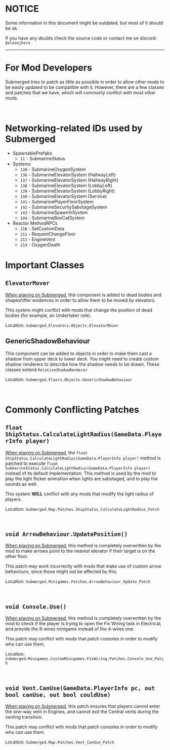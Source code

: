# NOTICE

Some information in this document might be outdated, but most of it should be ok.

If you have any doubts check the source code or contact me on discord: `@alexejhero`

---

# For Mod Developers

Submerged tries to patch as little as possible in order to allow other mods to be easily updated to be compatible with it. However, there are a few classes and patches that we have, which will commonly conflict with most other mods.

<br>

# Networking-related IDs used by Submerged

- SpawnablePrefabs
  - `11` - SubmarineStatus
- Systems
    - `130` - SubmarineOxygenSystem
    - `136` - SubmarineElevatorSystem (HallwayLeft)
    - `137` - SubmarineElevatorSystem (HallwayRight)
    - `138` - SubmarineElevatorSystem (LobbyLeft)
    - `139` - SubmarineElevatorSystem (LobbyRight)
    - `140` - SubmarineElevatorSystem (Service)
    - `141` - SubmarinePlayerFloorSystem
    - `142` - SubmarineSecuritySabotageSystem
    - `143` - SubmarineSpawnInSystem
    - `144` - SubmarineBoxCatSystem
- Reactor MethodRPCs
  - `210` - SetCustomData
  - `211` - RequestChangeFloor
  - `213` - EngineVent
  - `214` - OxygenDeath

# Important Classes

## `ElevatorMover`

<u>When playing on Submerged</u>, this component is added to dead bodies and shapeshifter evidences in order to allow them to be moved by elevators.

This system might conflict with mods that change the position of dead bodies (for example, an Undertaker role).

Location: `Submerged.Elevators.Objects.ElevatorMover`

## GenericShadowBehaviour

This component can be added to objects in order to make them cast a shadow from upper deck to lower deck. You might need to create custom shadow renderers to describe how the shadow needs to be drawn. These classes extend `RelativeShadowRenderer`

Location: `Submerged.Floors.Objects.GenericShadowBehaviour`

<br>

# Commonly Conflicting Patches

## `float ShipStatus.CalculateLightRadius(GameData.PlayerInfo player)`

<u>When playing on Submerged</u>, the `float ShipStatus.CalculateLightRadius(GameData.PlayerInfo player)` method is patched to execute `float SubmarineStatus.CalculateLightRadius(GameData.PlayerInfo player)` instead of its default implementation. This method is used by the mod to play the light flicker animation when lights are sabotaged, and to play the sounds as well.

This system **WILL** conflict with any mods that modify the light radius of players.

Location: `Submerged.Map.Patches.ShipStatus_CalculateLightRadius_Patch`

<br>

## `void ArrowBehaviour.UpdatePosition()`

<u>When playing on Submerged</u>, this method is completely overwritten by the mod to make arrows point to the nearest elevator if their target is on the other floor.

This patch may work incorrectly with mods that make use of custom arrow behaviours, since those might not be affected by this.

Location: `Submerged.Minigames.Patches.ArrowBehaviour_Update_Patch`

<br>

## `void Console.Use()`

<u>When playing on Submerged</u>, this method is completely overwritten by the mod to check if the player is trying to open the Fix Wiring task in Electrical, and provide the 8-wires minigame instead of the 4-wires one.

This patch may conflict with mods that patch consoles in order to modify who can use them.

Location: `Submerged.Minigames.CustomMinigames.FixWiring.Patches.Console_Use_Patch`

<br>

## `void Vent.CanUse(GameData.PlayerInfo pc, out bool canUse, out bool couldUse)`

<u>When playing on Submerged</u>, this patch ensures that players cannot enter the one-way vent in Engines, and cannot exit the Central vents during the venting transition.

This patch may conflict with mods that patch consoles in order to modify who can use them.

Location: `Submerged.Map.Patches.Vent_CanUse_Patch`

<br>
